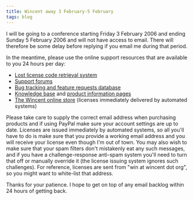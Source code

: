 ```yaml
---
title: Wincent away 3 February-5 February
tags: blog
---
```


I will be going to a conference starting Friday 3 February 2006 and ending Sunday 5 February 2006 and will not have access to email. There will therefore be some delay before replying if you email me during that period.

In the meantime, please use the online support resources that are available to you 24 hours per day:

-   [Lost license code retrieval system](https://typechecked.net/a/support/registration/)
-   [Support forums](http://typechecked.net/a/support/forums/)
-   [Bug tracking and feature requests database](http://typechecked.net/a/support/bugs/)
-   [Knowledge base](http://typechecked.net/a/knowledge-base/) and [product information pages](http://typechecked.net/a/products/)
-   [The Wincent online store](https://typechecked.net/a/store/) (licenses immediately delivered by automated systems)

Please take care to supply the correct email address when purchasing products and if using PayPal make sure your account settings are up to date. Licenses are issued immediately by automated systems, so all you'll have to do is make sure that you provide a working email address and you will receive your license even though I'm out of town. You may also wish to make sure that your spam filters don't mistakenly eat any such messages, and if you have a challenge-response anti-spam system you'll need to turn that off or manually override it (the license issuing system ignores such challenges). For reference, licenses are sent from "win at wincent dot org", so you might want to white-list that address.

Thanks for your patience. I hope to get on top of any email backlog within 24 hours of getting back.

